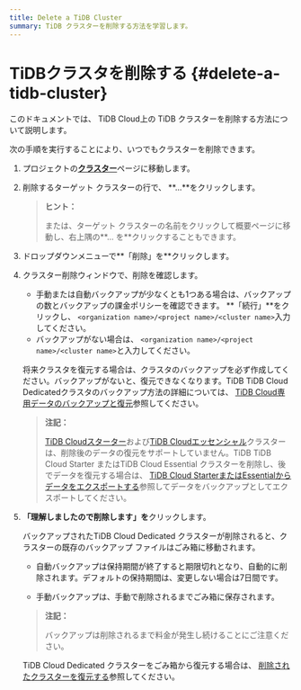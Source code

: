 ```yaml
---
title: Delete a TiDB Cluster
summary: TiDB クラスターを削除する方法を学習します。
---
```


# TiDBクラスタを削除する {#delete-a-tidb-cluster}

このドキュメントでは、 TiDB Cloud上の TiDB クラスターを削除する方法について説明します。

次の手順を実行することにより、いつでもクラスターを削除できます。

1.  プロジェクトの[**クラスター**](https://tidbcloud.com/project/clusters)ページに移動します。

2.  削除するターゲット クラスターの行で、 **...**をクリックします。

    > **ヒント：**
    >
    > または、ターゲット クラスターの名前をクリックして概要ページに移動し、右上隅の**... を**クリックすることもできます。

3.  ドロップダウンメニューで**「削除」を**クリックします。

4.  クラスター削除ウィンドウで、削除を確認します。

    -   手動または自動バックアップが少なくとも1つある場合は、バックアップの数とバックアップの課金ポリシーを確認できます。 **「続行」**をクリックし、 `<organization name>/<project name>/<cluster name>`入力してください。
    -   バックアップがない場合は、 `<organization name>/<project name>/<cluster name>`と入力してください。

    将来クラスタを復元する場合は、クラスタのバックアップを必ず作成してください。バックアップがないと、復元できなくなります。TiDB TiDB Cloud Dedicatedクラスタのバックアップ方法の詳細については、 [TiDB Cloud専用データのバックアップと復元](/tidb-cloud/backup-and-restore.md)参照してください。

    > **注記：**
    >
    > [TiDB Cloudスターター](/tidb-cloud/select-cluster-tier.md#starter)および[TiDB Cloudエッセンシャル](/tidb-cloud/select-cluster-tier.md#essential)クラスターは、削除後のデータの復元をサポートしていません。TiDB TiDB Cloud Starter またはTiDB Cloud Essential クラスターを削除し、後でデータを復元する場合は、 [TiDB Cloud StarterまたはEssentialからデータをエクスポートする](/tidb-cloud/serverless-export.md)参照してデータをバックアップとしてエクスポートしてください。

5.  **「理解しましたので削除します」を**クリックします。

    バックアップされたTiDB Cloud Dedicated クラスターが削除されると、クラスターの既存のバックアップ ファイルはごみ箱に移動されます。

    -   自動バックアップは保持期間が終了すると期限切れとなり、自動的に削除されます。デフォルトの保持期間は、変更しない場合は7日間です。

    -   手動バックアップは、手動で削除されるまでごみ箱に保存されます。

    > **注記：**
    >
    > バックアップは削除されるまで料金が発生し続けることにご注意ください。

    TiDB Cloud Dedicated クラスターをごみ箱から復元する場合は、 [削除されたクラスターを復元する](/tidb-cloud/backup-and-restore.md#restore-a-deleted-cluster)参照してください。
